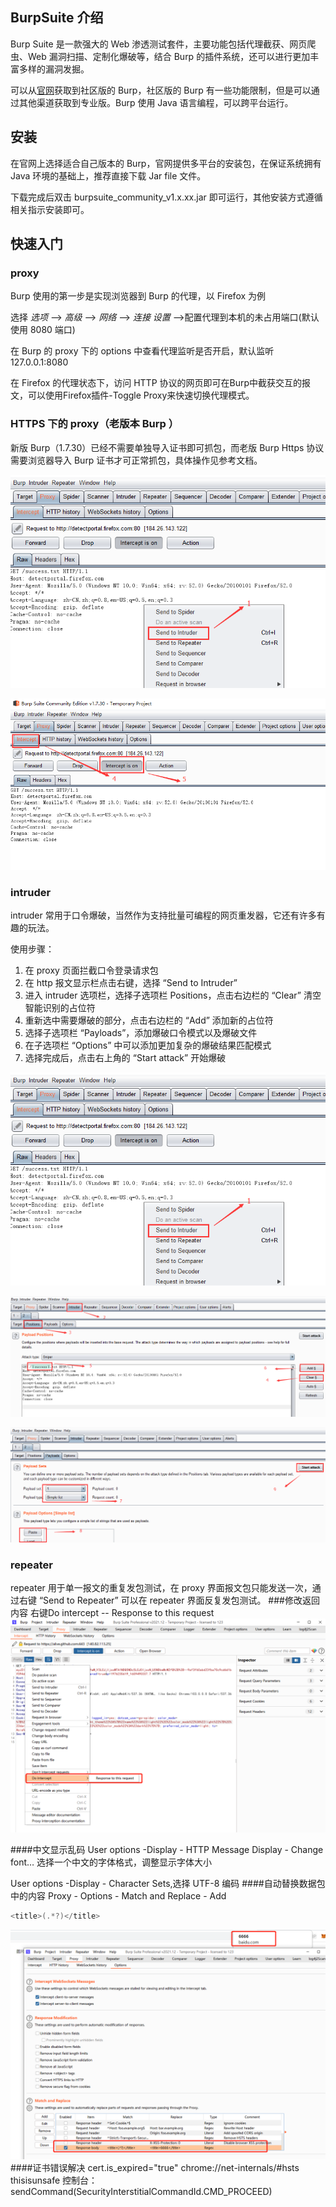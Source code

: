 ## BurpSuite 介绍

Burp Suite 是一款强大的 Web 渗透测试套件，主要功能包括代理截获、网页爬虫、Web 漏洞扫描、定制化爆破等，结合 Burp 的插件系统，还可以进行更加丰富多样的漏洞发掘。

可以从[官网](https://portswigger.net/burp)获取到社区版的 Burp，社区版的 Burp 有一些功能限制，但是可以通过其他渠道获取到专业版。Burp 使用 Java 语言编程，可以跨平台运行。

## 安装

在官网上选择适合自己版本的 Burp，官网提供多平台的安装包，在保证系统拥有 Java 环境的基础上，推荐直接下载 Jar file 文件。

下载完成后双击 burpsuite_community_v1.x.xx.jar 即可运行，其他安装方式遵循相关指示安装即可。

## 快速入门

### proxy

Burp 使用的第一步是实现浏览器到 Burp 的代理，以 Firefox 为例

选择 *选项* ——> *高级* ——> *网络* ——> *连接 设置* ——>配置代理到本机的未占用端口(默认使用 8080 端口)

在 Burp 的 proxy 下的 options 中查看代理监听是否开启，默认监听 127.0.0.1:8080

在 Firefox 的代理状态下，访问 HTTP 协议的网页即可在Burp中截获交互的报文，可以使用Firefox插件-Toggle Proxy来快速切换代理模式。

### HTTPS 下的 proxy（老版本 Burp ）

新版 Burp（1.7.30）已经不需要单独导入证书即可抓包，而老版 Burp Https 协议需要浏览器导入 Burp 证书才可正常抓包，具体操作见参考文档。

![img](./pic/img13.png)

![img](./pic/img14.png)

### intruder

intruder 常用于口令爆破，当然作为支持批量可编程的网页重发器，它还有许多有趣的玩法。

使用步骤：

1. 在 proxy 页面拦截口令登录请求包
2. 在 http 报文显示栏点击右键，选择 “Send to Intruder”
3. 进入 intruder 选项栏，选择子选项栏 Positions，点击右边栏的 “Clear” 清空智能识别的占位符
4. 重新选中需要爆破的部分，点击右边栏的 “Add” 添加新的占位符
5. 选择子选项栏 “Payloads”，添加爆破口令模式以及爆破文件
6. 在子选项栏 “Options” 中可以添加更加复杂的爆破结果匹配模式
7. 选择完成后，点击右上角的 “Start attack” 开始爆破

![img](./pic/2.4.5_intruder1.png)

![img](./pic/2.4.5_intruder2.png)

![img](./pic/2.4.5_intruder3.png)

### repeater

repeater 用于单一报文的重复发包测试，在 proxy 界面报文包只能发送一次，通过右键 “Send to Repeater” 可以在 repeater 界面反复发包测试。
###修改返回内容
右键Do intercept -- Response to this request
![img](./pic/img11.png)

####中文显示乱码
User options -Display - HTTP Message Display - Change font… 选择一个中文的字体格式，调整显示字体大小

User options -Display - Character Sets,选择 UTF-8 编码
####自动替换数据包中的内容
Proxy - Options - Match and Replace - Add
```go
<title>(.*?)</title>
```
![img](./pic/img12.png)
####证书错误解决
    cert.is_expired="true"
    chrome://net-internals/#hsts 
    thisisunsafe
    控制台：sendCommand(SecurityInterstitialCommandId.CMD_PROCEED)


